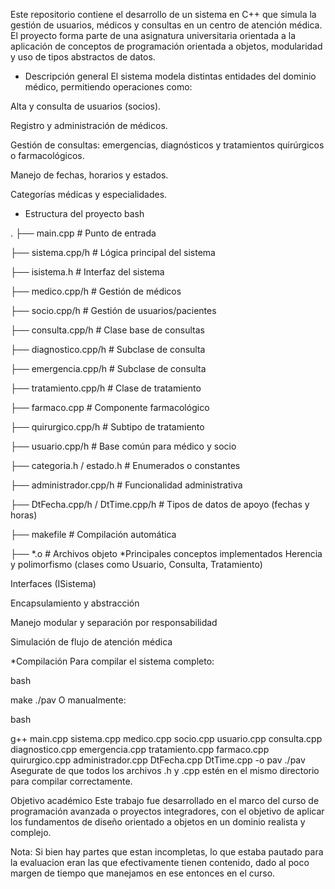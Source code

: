 Este repositorio contiene el desarrollo de un sistema en C++ que simula la gestión de usuarios, médicos y consultas en un centro de atención médica. El proyecto forma parte de una asignatura universitaria orientada a la aplicación de conceptos de programación orientada a objetos, modularidad y uso de tipos abstractos de datos.

* Descripción general
El sistema modela distintas entidades del dominio médico, permitiendo operaciones como:

Alta y consulta de usuarios (socios).

Registro y administración de médicos.

Gestión de consultas: emergencias, diagnósticos y tratamientos quirúrgicos o farmacológicos.

Manejo de fechas, horarios y estados.

Categorías médicas y especialidades.

* Estructura del proyecto
bash

.
├── main.cpp                        # Punto de entrada

├── sistema.cpp/h                  # Lógica principal del sistema

├── isistema.h                     # Interfaz del sistema

├── medico.cpp/h                   # Gestión de médicos

├── socio.cpp/h                    # Gestión de usuarios/pacientes

├── consulta.cpp/h                 # Clase base de consultas

├── diagnostico.cpp/h             # Subclase de consulta

├── emergencia.cpp/h              # Subclase de consulta

├── tratamiento.cpp/h             # Clase de tratamiento

├── farmaco.cpp                   # Componente farmacológico

├── quirurgico.cpp/h              # Subtipo de tratamiento

├── usuario.cpp/h                 # Base común para médico y socio

├── categoria.h / estado.h        # Enumerados o constantes

├── administrador.cpp/h           # Funcionalidad administrativa

├── DtFecha.cpp/h / DtTime.cpp/h  # Tipos de datos de apoyo (fechas y horas)

├── makefile                      # Compilación automática

├── *.o                           # Archivos objeto
*Principales conceptos implementados
Herencia y polimorfismo (clases como Usuario, Consulta, Tratamiento)

Interfaces (ISistema)

Encapsulamiento y abstracción

Manejo modular y separación por responsabilidad

Simulación de flujo de atención médica

*Compilación
Para compilar el sistema completo:

bash

make
./pav
O manualmente:

bash

g++ main.cpp sistema.cpp medico.cpp socio.cpp usuario.cpp consulta.cpp diagnostico.cpp emergencia.cpp tratamiento.cpp farmaco.cpp quirurgico.cpp administrador.cpp DtFecha.cpp DtTime.cpp -o pav
./pav
Asegurate de que todos los archivos .h y .cpp estén en el mismo directorio para compilar correctamente.

Objetivo académico
Este trabajo fue desarrollado en el marco del curso de programación avanzada o proyectos integradores, con el objetivo de aplicar los fundamentos de diseño orientado a objetos en un dominio realista y complejo.

Nota: Si bien hay partes que estan incompletas, lo que estaba pautado para la evaluacion eran las que efectivamente tienen contenido, dado al poco margen de tiempo que manejamos en ese entonces en el curso.
